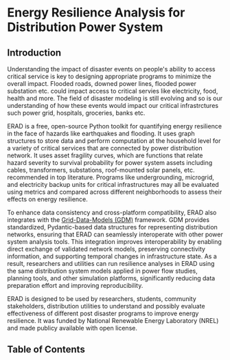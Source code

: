 # Energy Resilience Analysis for Distribution Power System

## Introduction

Understanding the impact of disaster events on people's ability to access critical service is key to designing appropriate programs to minimize the overall impact. Flooded roads, downed power lines, flooded power substation etc. could impact access to critical servies like electricity, food, health and more. The field of disaster modeling is still evolving and so is our understanding of how these events would impact our critical infrastrctures such power grid, hospitals, groceries, banks etc.

ERAD is a free, open-source Python toolkit for quantifying energy resilience in the face of hazards like earthquakes and flooding. It uses graph structures to store data and perform computation at the household level for a variety of critical services that are connected by power distribution network. It uses asset fragility curves, which are functions that relate hazard severity to survival probability for power system assets including cables, transformers, substations, roof-mounted solar panels, etc. recommended in top literature. Programs like undergrounding, microgrid, and electricity backup units for critical infrastructures may all be evaluated using metrics and compared across different neighborhoods to assess their effects on energy resilience.

To enhance data consistency and cross-platform compatibility, ERAD also integrates with the [Grid-Data-Models (GDM)](https://github.com/NREL-Distribution-Suites/grid-data-models) framework. GDM provides standardized, Pydantic-based data structures for representing distribution networks, ensuring that ERAD can seamlessly interoperate with other power system analysis tools. This integration improves interoperability by enabling direct exchange of validated network models, preserving connectivity information, and supporting temporal changes in infrastructure state. As a result, researchers and utilities can run resilience analyses in ERAD using the same distribution system models applied in power flow studies, planning tools, and other simulation platforms, significantly reducing data preparation effort and improving reproducibility.

ERAD is designed to be used by researchers, students, community stakeholders, distribution utilities to understand and possibly evaluate effectiveness of different post disaster programs to improve energy resilience. It was funded by National Renewable Energy Laboratory (NREL) and made publicy available with open license.

## Table of Contents

```{tableofcontents}
```
